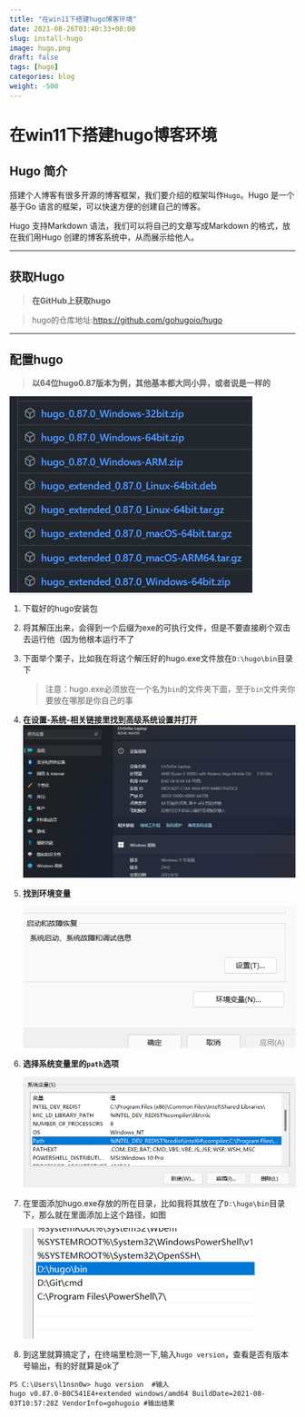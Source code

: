 ```yaml
---
title: "在win11下搭建hugo博客环境"
date: 2021-08-26T03:40:33+08:00
slug: install-hugo
image: hugo.png
draft: false
tags: [hugo]
categories: blog
weight: -500
---
```


# 在win11下搭建hugo博客环境

## Hugo 简介

搭建个人博客有很多开源的博客框架，我们要介绍的框架叫作`Hugo`。Hugo 是一个基于Go 语言的框架，可以快速方便的创建自己的博客。

Hugo 支持Markdown 语法，我们可以将自己的文章写成Markdown 的格式，放在我们用Hugo 创建的博客系统中，从而展示给他人。

------

## 获取Hugo

> **在GitHub上获取hugo**

> hugo的仓库地址:https://github.com/gohugoio/hugo

------

## 配置hugo

> **以64位hugo0.87版本为例，其他基本都大同小异，或者说是一样的**

![](hugo1.png)



1. 下载好的hugo安装包

2. 将其解压出来，会得到一个后缀为exe的可执行文件，但是不要直接刷个双击去运行他（因为他根本运行不了

3. 下面举个栗子，比如我在将这个解压好的hugo.exe文件放在`D:\hugo\bin`目录下

   > 注意：hugo.exe必须放在一个名为`bin`的文件夹下面，至于`bin`文件夹你要放在哪那是你自己的事

4. **在设置-系统-相关链接里找到高级系统设置并打开**![](hugo2.png)

5. **找到环境变量**

   ![](hugo3.png)

6. **选择系统变量里的`path`选项**

   ![](hugo4.png)

7. 在里面添加hugo.exe存放的所在目录，比如我将其放在了`D:\hugo\bin`目录下，那么就在里面添加上这个路径，如图

   ![](hugo5.png)

8. 到这里就算搞定了，在终端里检测一下,输入`hugo version`，查看是否有版本号输出，有的好就算是ok了

```shell
PS C:\Users\l1nsn0w> hugo version  #输入
hugo v0.87.0-B0C541E4+extended windows/amd64 BuildDate=2021-08-03T10:57:28Z VendorInfo=gohugoio #输出结果
```

